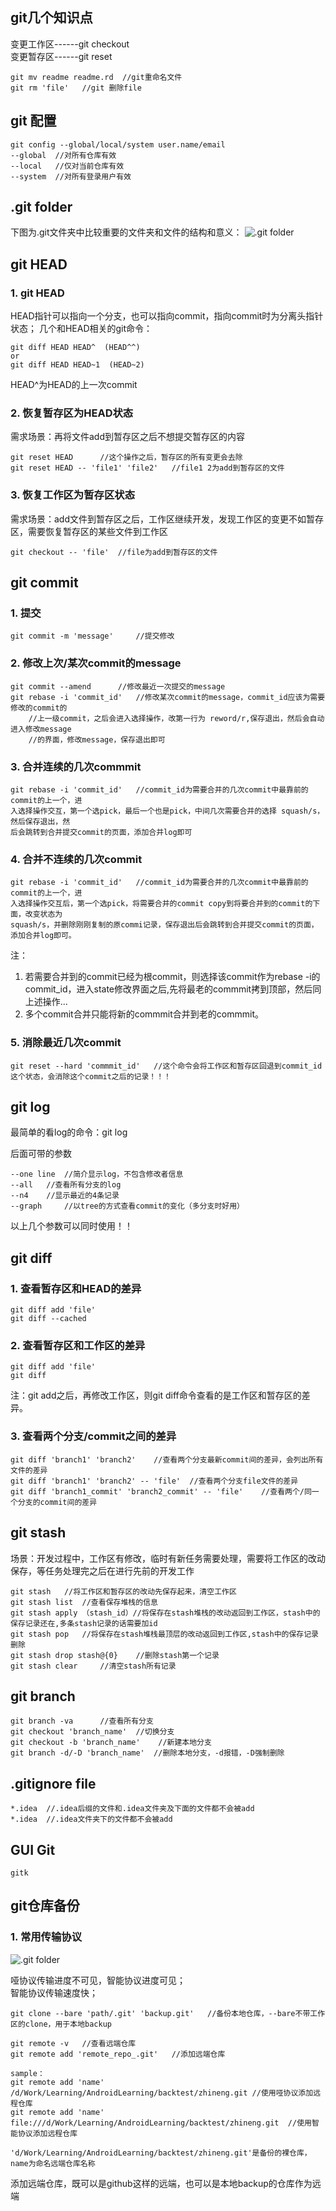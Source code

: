 
## git几个知识点
变更工作区------git checkout   
变更暂存区------git reset

```
git mv readme readme.rd  //git重命名文件
git rm 'file'	//git 删除file
```

## git 配置

```
git config --global/local/system user.name/email   
--global  //对所有仓库有效   
--local   //仅对当前仓库有效  
--system  //对所有登录用户有效

```

## .git folder
下图为.git文件夹中比较重要的文件夹和文件的结构和意义：
![.git folder](./.git_folder.png)

## git HEAD
### 1. git HEAD
HEAD指针可以指向一个分支，也可以指向commit，指向commit时为分离头指针状态；
几个和HEAD相关的git命令：

```
git diff HEAD HEAD^  (HEAD^^)
or
git diff HEAD HEAD~1  (HEAD~2)
```
HEAD^为HEAD的上一次commit

### 2. 恢复暂存区为HEAD状态
需求场景：再将文件add到暂存区之后不想提交暂存区的内容

```
git reset HEAD		//这个操作之后，暂存区的所有变更会去除
git reset HEAD -- 'file1' 'file2'	//file1 2为add到暂存区的文件
```

### 3. 恢复工作区为暂存区状态
需求场景：add文件到暂存区之后，工作区继续开发，发现工作区的变更不如暂存区，需要恢复暂存区的某些文件到工作区

```
git checkout -- 'file'	//file为add到暂存区的文件
```

## git commit
### 1. 提交
```
git commit -m 'message'		//提交修改
```
### 2. 修改上次/某次commit的message 
```
git commit --amend		//修改最近一次提交的message
git rebase -i 'commit_id'	//修改某次commit的message，commit_id应该为需要修改的commit的
	//上一级commit，之后会进入选择操作，改第一行为 reword/r,保存退出，然后会自动进入修改message
	//的界面，修改message，保存退出即可
```	
### 3. 合并连续的几次commmit
```
git rebase -i 'commit_id'	//commit_id为需要合并的几次commit中最靠前的commit的上一个，进
入选择操作交互，第一个选pick，最后一个也是pick，中间几次需要合并的选择 squash/s，然后保存退出，然
后会跳转到合并提交commit的页面，添加合并log即可
```
### 4. 合并不连续的几次commit
```
git rebase -i 'commit_id'	//commit_id为需要合并的几次commit中最靠前的commit的上一个，进
入选择操作交互后，第一个选pick，将需要合并的commit copy到将要合并到的commit的下面，改变状态为
squash/s，并删除刚刚复制的原commi记录，保存退出后会跳转到合并提交commit的页面，添加合并log即可。
```
>
注：   
1. 若需要合并到的commit已经为根commit，则选择该commit作为rebase -i的commit_id，进入state修改界面之后,先将最老的commmit拷到顶部，然后同上述操作...   
2. 多个commit合并只能将新的commmit合并到老的commmit。
>

### 5. 消除最近几次commit

```
git reset --hard 'commmit_id'	//这个命令会将工作区和暂存区回退到commit_id这个状态，会消除这个commit之后的记录！！！
```

## git log

最简单的看log的命令：git log   

后面可带的参数

```
--one line	//简介显示log，不包含修改者信息
--all	//查看所有分支的log	
--n4	//显示最近的4条记录
--graph		//以tree的方式查看commit的变化（多分支时好用）
```
以上几个参数可以同时使用！！

## git diff
### 1. 查看暂存区和HEAD的差异
```
git diff add 'file'
git diff --cached
```
### 2. 查看暂存区和工作区的差异
```
git diff add 'file'
git diff 
```
>
注：git add之后，再修改工作区，则git diff命令查看的是工作区和暂存区的差异。
>

### 3. 查看两个分支/commit之间的差异

```
git diff 'branch1' 'branch2' 	//查看两个分支最新commit间的差异，会列出所有文件的差异
git diff 'branch1' 'branch2' -- 'file'	//查看两个分支file文件的差异
git diff 'branch1_commit' 'branch2_commit' -- 'file'	//查看两个/同一个分支的commit间的差异
```

## git stash
场景：开发过程中，工作区有修改，临时有新任务需要处理，需要将工作区的改动保存，等任务处理完之后在进行先前的开发工作

```
git stash	//将工作区和暂存区的改动先保存起来，清空工作区
git stash list	//查看保存堆栈的信息
git stash apply	（stash_id）//将保存在stash堆栈的改动返回到工作区，stash中的保存记录还在,多条stash记录的话需要加id
git stash pop	//将保存在stash堆栈最顶层的改动返回到工作区,stash中的保存记录删除
git stash drop stash@{0}	//删除stash第一个记录
git stash clear		//清空stash所有记录
```

## git branch

```
git branch -va		//查看所有分支
git checkout 'branch_name'	//切换分支
git checkout -b 'branch_name'    //新建本地分支
git branch -d/-D 'branch_name' 	//删除本地分支，-d报错，-D强制删除
```
## .gitignore file

```
*.idea	//.idea后缀的文件和.idea文件夹及下面的文件都不会被add
*.idea	//.idea文件夹下的文件都不会被add
```

## GUI Git

```
gitk
```

## git仓库备份

### 1. 常用传输协议
![.git folder](./transfer_protocol.png)
>
哑协议传输进度不可见，智能协议进度可见；  
智能协议传输速度快；
>

```
git clone --bare 'path/.git' 'backup.git'	//备份本地仓库，--bare不带工作区的clone，用于本地backup
```

```
git remote -v	//查看远端仓库
git remote add 'remote_repo_.git'	//添加远端仓库

sample：
git remote add 'name' /d/Work/Learning/AndroidLearning/backtest/zhineng.git	//使用哑协议添加远程仓库
git remote add 'name' file:///d/Work/Learning/AndroidLearning/backtest/zhineng.git	//使用智能协议添加远程仓库

'd/Work/Learning/AndroidLearning/backtest/zhineng.git'是备份的裸仓库， name为命名远端仓库名称

```
>
添加远端仓库，既可以是github这样的远端，也可以是本地backup的仓库作为远端
>